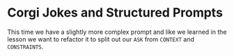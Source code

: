 # Corgi Jokes and Structured Prompts

This time we have a slightly more complex prompt and like we learned in the lesson we want to refactor it to split out our `ASK` from `CONTEXT` and `CONSTRAINTS`.
